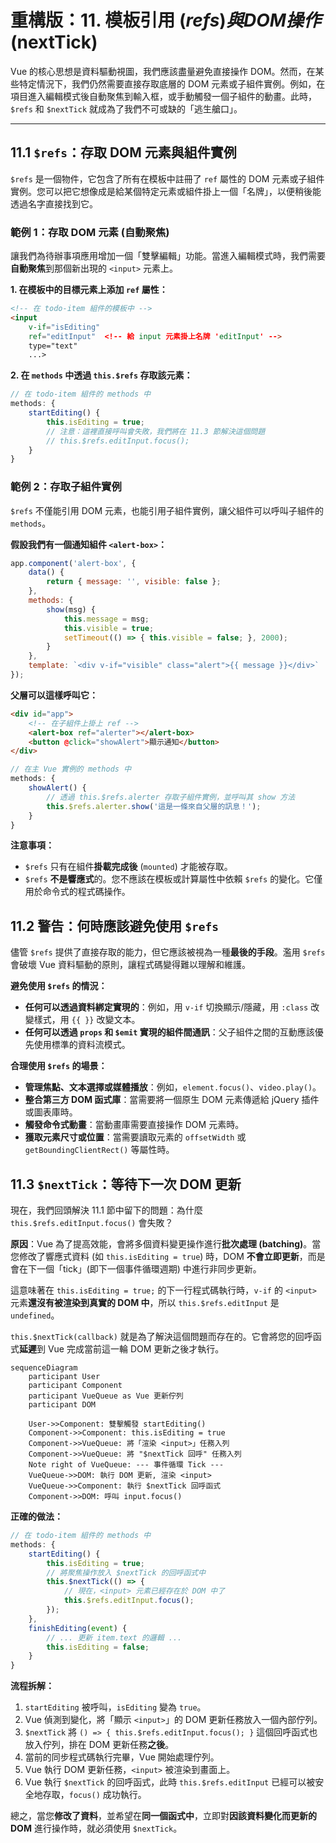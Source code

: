 # **重構版：11. 模板引用 ($refs) 與 DOM 操作 ($nextTick)**

Vue 的核心思想是資料驅動視圖，我們應該盡量避免直接操作 DOM。然而，在某些特定情況下，我們仍然需要直接存取底層的 DOM 元素或子組件實例。例如，在項目進入編輯模式後自動聚焦到輸入框，或手動觸發一個子組件的動畫。此時，`$refs` 和 `$nextTick` 就成為了我們不可或缺的「逃生艙口」。

---

## **11.1 `$refs`：存取 DOM 元素與組件實例**

`$refs` 是一個物件，它包含了所有在模板中註冊了 `ref` 屬性的 DOM 元素或子組件實例。您可以把它想像成是給某個特定元素或組件掛上一個「名牌」，以便稍後能透過名字直接找到它。

### **範例 1：存取 DOM 元素 (自動聚焦)**

讓我們為待辦事項應用增加一個「雙擊編輯」功能。當進入編輯模式時，我們需要**自動聚焦**到那個新出現的 `<input>` 元素上。

**1. 在模板中的目標元素上添加 `ref` 屬性：**
```html
<!-- 在 todo-item 組件的模板中 -->
<input 
    v-if="isEditing"
    ref="editInput"  <!-- 給 input 元素掛上名牌 'editInput' -->
    type="text" 
    ...>
```

**2. 在 `methods` 中透過 `this.$refs` 存取該元素：**
```javascript
// 在 todo-item 組件的 methods 中
methods: {
    startEditing() {
        this.isEditing = true;
        // 注意：這裡直接呼叫會失敗，我們將在 11.3 節解決這個問題
        // this.$refs.editInput.focus(); 
    }
}
```

### **範例 2：存取子組件實例**

`$refs` 不僅能引用 DOM 元素，也能引用子組件實例，讓父組件可以呼叫子組件的 `methods`。

**假設我們有一個通知組件 `<alert-box>`：**
```javascript
app.component('alert-box', {
    data() {
        return { message: '', visible: false };
    },
    methods: {
        show(msg) {
            this.message = msg;
            this.visible = true;
            setTimeout(() => { this.visible = false; }, 2000);
        }
    },
    template: `<div v-if="visible" class="alert">{{ message }}</div>`
});
```

**父層可以這樣呼叫它：**
```html
<div id="app">
    <!-- 在子組件上掛上 ref -->
    <alert-box ref="alerter"></alert-box>
    <button @click="showAlert">顯示通知</button>
</div>
```
```javascript
// 在主 Vue 實例的 methods 中
methods: {
    showAlert() {
        // 透過 this.$refs.alerter 存取子組件實例，並呼叫其 show 方法
        this.$refs.alerter.show('這是一條來自父層的訊息！');
    }
}
```

**注意事項：**
*   `$refs` 只有在組件**掛載完成後** (`mounted`) 才能被存取。
*   `$refs` **不是響應式**的。您不應該在模板或計算屬性中依賴 `$refs` 的變化。它僅用於命令式的程式碼操作。

## **11.2 警告：何時應該避免使用 `$refs`**

儘管 `$refs` 提供了直接存取的能力，但它應該被視為一種**最後的手段**。濫用 `$refs` 會破壞 Vue 資料驅動的原則，讓程式碼變得難以理解和維護。

**避免使用 `$refs` 的情況：**
*   **任何可以透過資料綁定實現的**：例如，用 `v-if` 切換顯示/隱藏，用 `:class` 改變樣式，用 `{{ }}` 改變文本。
*   **任何可以透過 `props` 和 `$emit` 實現的組件間通訊**：父子組件之間的互動應該優先使用標準的資料流模式。

**合理使用 `$refs` 的場景：**
*   **管理焦點、文本選擇或媒體播放**：例如，`element.focus()`、`video.play()`。
*   **整合第三方 DOM 函式庫**：當需要將一個原生 DOM 元素傳遞給 jQuery 插件或圖表庫時。
*   **觸發命令式動畫**：當動畫庫需要直接操作 DOM 元素時。
*   **獲取元素尺寸或位置**：當需要讀取元素的 `offsetWidth` 或 `getBoundingClientRect()` 等屬性時。

## **11.3 `$nextTick`：等待下一次 DOM 更新**

現在，我們回頭解決 11.1 節中留下的問題：為什麼 `this.$refs.editInput.focus()` 會失敗？

**原因**：Vue 為了提高效能，會將多個資料變更操作進行**批次處理 (batching)**。當您修改了響應式資料 (如 `this.isEditing = true`) 時，DOM **不會立即更新**，而是會在下一個「tick」(即下一個事件循環週期) 中進行非同步更新。

這意味著在 `this.isEditing = true;` 的下一行程式碼執行時，`v-if` 的 `<input>` 元素**還沒有被渲染到真實的 DOM 中**，所以 `this.$refs.editInput` 是 `undefined`。

`this.$nextTick(callback)` 就是為了解決這個問題而存在的。它會將您的回呼函式**延遲**到 Vue 完成當前這一輪 DOM 更新之後才執行。

```mermaid
sequenceDiagram
    participant User
    participant Component
    participant VueQueue as Vue 更新佇列
    participant DOM

    User->>Component: 雙擊觸發 startEditing()
    Component->>Component: this.isEditing = true
    Component->>VueQueue: 將「渲染 <input>」任務入列
    Component->>VueQueue: 將 "$nextTick 回呼" 任務入列
    Note right of VueQueue: --- 事件循環 Tick ---
    VueQueue->>DOM: 執行 DOM 更新, 渲染 <input>
    VueQueue->>Component: 執行 $nextTick 回呼函式
    Component->>DOM: 呼叫 input.focus()
```

**正確的做法：**
```javascript
// 在 todo-item 組件的 methods 中
methods: {
    startEditing() {
        this.isEditing = true;
        // 將聚焦操作放入 $nextTick 的回呼函式中
        this.$nextTick(() => {
            // 現在，<input> 元素已經存在於 DOM 中了
            this.$refs.editInput.focus();
        });
    },
    finishEditing(event) {
        // ... 更新 item.text 的邏輯 ...
        this.isEditing = false;
    }
}
```
**流程拆解：**
1.  `startEditing` 被呼叫，`isEditing` 變為 `true`。
2.  Vue 偵測到變化，將「顯示 `<input>`」的 DOM 更新任務放入一個內部佇列。
3.  `$nextTick` 將 `() => { this.$refs.editInput.focus(); }` 這個回呼函式也放入佇列，排在 DOM 更新任務**之後**。
4.  當前的同步程式碼執行完畢，Vue 開始處理佇列。
5.  Vue 執行 DOM 更新任務，`<input>` 被渲染到畫面上。
6.  Vue 執行 `$nextTick` 的回呼函式，此時 `this.$refs.editInput` 已經可以被安全地存取，`focus()` 成功執行。

總之，當您**修改了資料**，並希望在**同一個函式中**，立即對**因該資料變化而更新的 DOM** 進行操作時，就必須使用 `$nextTick`。